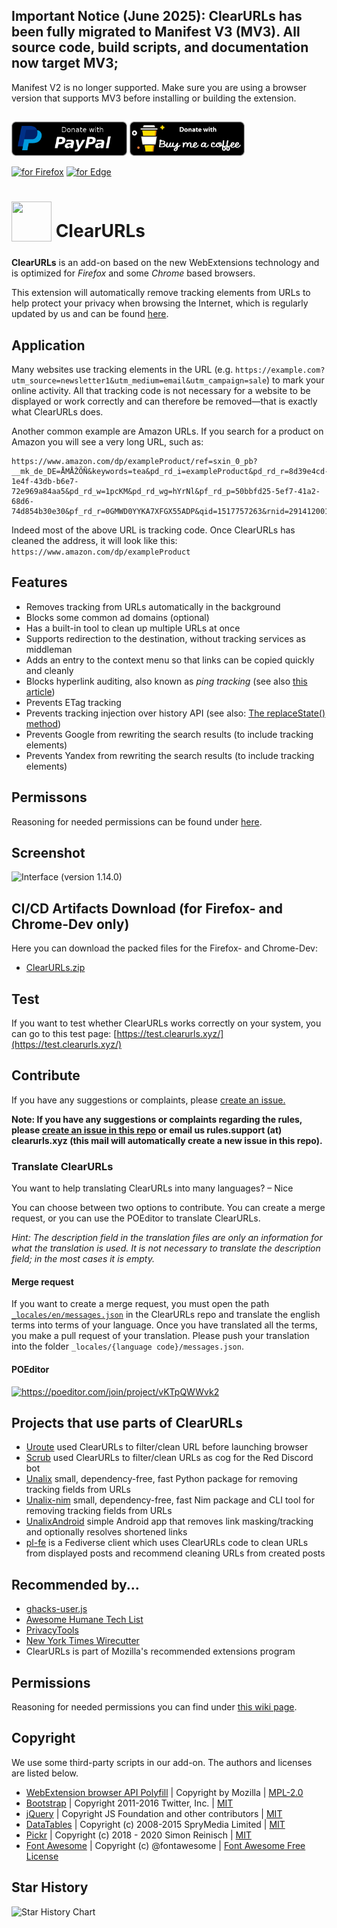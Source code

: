 ## **Important Notice (June 2025):** ClearURLs has been fully migrated to **Manifest V3 (MV3)**. All source code, build scripts, and documentation now target MV3; 

Manifest V2 is no longer supported. Make sure you are using a browser version that supports MV3 before installing or building the extension.

##

<a href="https://www.paypal.me/KevinRoebert" target="_blank"><img src="https://raw.githubusercontent.com/KevinRoebert/DonateButtons/master/Paypal.png" alt="Buy Me A Coffee" height="55"></a>
<a href="https://www.buymeacoffee.com/KevinRoebert" target="_blank"><img src="https://raw.githubusercontent.com/KevinRoebert/DonateButtons/master/BuyMeACoffee.png" alt="Buy Me A Coffee" height="55"></a>

[<img src="https://blog.mozilla.org/addons/files/2020/04/get-the-addon-fx-apr-2020.svg" alt="for Firefox" height="60px">](https://addons.mozilla.org/firefox/addon/clearurls/) [<img src="https://docs.clearurls.xyz/1.22.0/assets/img/MEA-button.png" alt="for Edge" height="60px">](https://microsoftedge.microsoft.com/addons/detail/mdkdmaickkfdekbjdoojfalpbkgaddei)

# <sub><img src="https://gitlab.com/ClearURLs/ClearUrls/raw/master/img/clearurls.svg" width="64px" height="64px"></sub> ClearURLs

**ClearURLs** is an add-on based on the new WebExtensions technology and is optimized for *Firefox* and some *Chrome* based browsers.

This extension will automatically remove tracking elements from URLs to help protect your privacy when browsing the Internet, 
which is regularly updated by us and can be found [here](https://gitlab.com/anti-tracking/ClearURLs/rules/-/raw/master/data.min.json).

## Application
Many websites use tracking elements in the URL (e.g. `https://example.com?utm_source=newsletter1&utm_medium=email&utm_campaign=sale`) to mark your online activity. 
All that tracking code is not necessary for a website to be displayed or work correctly and can therefore be removed—that is exactly what ClearURLs does.

Another common example are Amazon URLs. If you search for a product on Amazon you will see a very long URL, such as: 
```
https://www.amazon.com/dp/exampleProduct/ref=sxin_0_pb?__mk_de_DE=ÅMÅŽÕÑ&keywords=tea&pd_rd_i=exampleProduct&pd_rd_r=8d39e4cd-1e4f-43db-b6e7-72e969a84aa5&pd_rd_w=1pcKM&pd_rd_wg=hYrNl&pf_rd_p=50bbfd25-5ef7-41a2-68d6-74d854b30e30&pf_rd_r=0GMWD0YYKA7XFGX55ADP&qid=1517757263&rnid=2914120011
```

Indeed most of the above URL is tracking code. Once ClearURLs has cleaned the address, it will look like this:
`https://www.amazon.com/dp/exampleProduct`

## Features

* Removes tracking from URLs automatically in the background
* Blocks some common ad domains (optional)
* Has a built-in tool to clean up multiple URLs at once
* Supports redirection to the destination, without tracking services as middleman
* Adds an entry to the context menu so that links can be copied quickly and cleanly
* Blocks hyperlink auditing, also known as *ping tracking* (see also [this article](https://html.spec.whatwg.org/multipage/links.html#hyperlink-auditing))
* Prevents ETag tracking
* Prevents tracking injection over history API (see also: [The replaceState() method](https://developer.mozilla.org/en-US/docs/Web/API/History_API#The_replaceState()_method))
* Prevents Google from rewriting the search results (to include tracking elements)
* Prevents Yandex from rewriting the search results (to include tracking elements)

## Permissons
Reasoning for needed permissions can be found under [here](https://gitlab.com/ClearURLs/ClearUrls/issues/159).

## Screenshot
![Interface (version 1.14.0)](https://docs.clearurls.xyz/1.22.0/assets/img/interface.png)

## CI/CD Artifacts Download (for Firefox- and Chrome-Dev only)
Here you can download the packed files for the Firefox- and Chrome-Dev:

 - [ClearURLs.zip](https://gitlab.com/ClearURLs/ClearUrls/-/jobs/artifacts/master/raw/ClearURLs.zip?job=bundle%20addon)

## Test
If you want to test whether ClearURLs works correctly on your system, you can go to this test page: [https://test.clearurls.xyz/](https://test.clearurls.xyz/)

## Contribute
If you have any suggestions or complaints, please [create an issue.](https://gitlab.com/ClearURLs/ClearUrls/issues/new)

**Note: If you have any suggestions or complaints regarding the rules, please [create an issue in this repo](https://gitlab.com/anti-tracking/ClearURLs/rules/-/issues/new) or email us rules.support (at) clearurls.xyz (this mail will automatically create a new issue in this repo).**

### Translate ClearURLs
You want to help translating ClearURLs into many languages? – Nice

You can choose between two options to contribute. You can create a merge request, or you can use the POEditor to translate ClearURLs.

*Hint: The description field in the translation files are only an information for what the translation is used. 
It is not necessary to translate the description field; in the most cases it is empty.*

#### Merge request
If you want to create a merge request, you must open the path [`_locales/en/messages.json`](https://gitlab.com/ClearURLs/ClearUrls/-/blob/master/_locales/en/messages.json) in the ClearURLs repo 
and translate the english terms into terms of your language. Once you have translated all the terms, you make a pull request of your translation. 
Please push your translation into the folder `_locales/{language code}/messages.json`.

#### POEditor
[<img src="https://poeditor.com/public/images/logo/logo.svg" alt="https://poeditor.com/join/project/vKTpQWWvk2" width="150">](https://poeditor.com/join/project/vKTpQWWvk2)

## Projects that use parts of ClearURLs

* [Uroute](https://github.com/walterl/uroute) used ClearURLs to filter/clean URL before launching browser
* [Scrub](https://gitlab.com/CrunchBangDev/cbd-cogs/-/tree/master/Scrub) used ClearURLs to filter/clean URLs as cog for the Red Discord bot
* [Unalix](https://github.com/AmanoTeam/Unalix) small, dependency-free, fast Python package for removing tracking fields from URLs
* [Unalix-nim](https://github.com/AmanoTeam/Unalix-nim) small, dependency-free, fast Nim package and CLI tool for removing tracking fields from URLs
* [UnalixAndroid](https://github.com/AmanoTeam/UnalixAndroid) simple Android app that removes link masking/tracking and optionally resolves shortened links
* [pl-fe](https://github.com/mkljczk/pl-fe) is a Fediverse client which uses ClearURLs code to clean URLs from displayed posts and recommend cleaning URLs from created posts

## Recommended by...
*  [ghacks-user.js](https://github.com/ghacksuserjs/ghacks-user.js/wiki/4.1-Extensions)
*  [Awesome Humane Tech List](https://github.com/humanetech-community/awesome-humane-tech#tracking)
*  [PrivacyTools](https://www.privacytools.io/browsers/#addons)
*  [New York Times Wirecutter](https://www.nytimes.com/wirecutter/reviews/our-favorite-ad-blockers-and-browser-extensions-to-protect-privacy/#cleaner-links-clearurls)
*  ClearURLs is part of Mozilla's recommended extensions program

## Permissions
Reasoning for needed permissions you can find under [this wiki page](https://docs.clearurls.xyz/latest/permissions/).

## Copyright
We use some third-party scripts in our add-on. The authors and licenses are listed below.
-   [WebExtension browser API Polyfill](https://github.com/mozilla/webextension-polyfill) |
    Copyright by Mozilla |
    [MPL-2.0](https://github.com/mozilla/webextension-polyfill/blob/master/LICENSE)
-   [Bootstrap](https://github.com/twbs/bootstrap) |
    Copyright 2011-2016 Twitter, Inc. |
    [MIT](https://github.com/twbs/bootstrap/blob/master/LICENSE)
-   [jQuery](https://github.com/jquery/jquery/) |
    Copyright JS Foundation and other contributors |
    [MIT](https://jquery.org/license/)
-   [DataTables](https://github.com/DataTables/DataTables/tree/master) |  Copyright (c) 2008-2015 SpryMedia Limited | [MIT](https://datatables.net/license/)
-   [Pickr](https://github.com/Simonwep/pickr/) | Copyright (c) 2018 - 2020 Simon Reinisch |
    [MIT](https://github.com/Simonwep/pickr/blob/master/LICENSE)
-   [Font Awesome](https://github.com/FortAwesome/Font-Awesome/) | Copyright (c) @fontawesome |
    [Font Awesome Free License](https://github.com/FortAwesome/Font-Awesome/blob/master/LICENSE.txt)


## Star History

 <picture>
   <source media="(prefers-color-scheme: dark)" srcset="https://api.star-history.com/svg?repos=ClearURLs/Addon&type=Date&theme=dark" />
   <source media="(prefers-color-scheme: light)" srcset="https://api.star-history.com/svg?repos=ClearURLs/Addon&type=Date" />
   <img alt="Star History Chart" src="https://api.star-history.com/svg?repos=ClearURLs/Addon&type=Date" />
 </picture>
